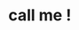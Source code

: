 <!-- _navbar.md -->

[//]: # (* [En]&#40;/&#41;)

[//]: # (* [简体中文]&#40;/zh-cn/&#41;)

# call me !

[//]: # (* [:us:, :uk:]&#40;/&#41;)

[//]: # (* [:cn:]&#40;/首页/&#41;)